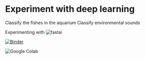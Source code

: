 # Experiment with deep learning

Classify the fishes in the aquarium
Classify environmental sounds

Experimenting with ![fastai](https://www.fast.ai/) 


[![Binder](https://mybinder.org/badge_logo.svg)](https://mybinder.org/v2/gh/emma3826/DeepLearningExperiments/HEAD?urlpath=%2Fvoila%2Frender%2FDeepLearningExperiments.ipynb)



![Google Colab](https://colab.research.google.com/notebooks/intro.ipynb)
